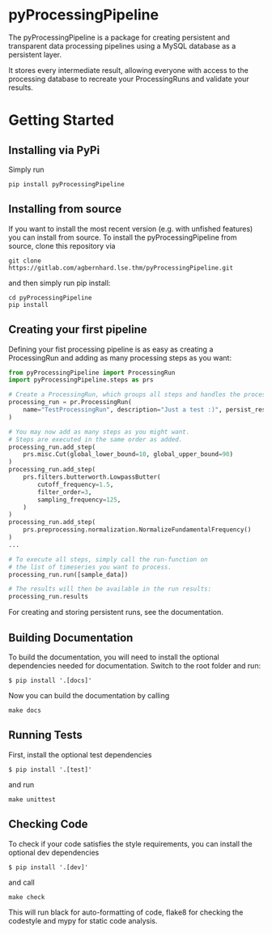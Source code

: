 # pyProcessingPipeline

The pyProcessingPipeline is a package for creating persistent and transparent
data processing pipelines using a MySQL database as a persistent layer.

It stores every intermediate result, allowing everyone with access to the
processing database to recreate your ProcessingRuns and validate your results.


# Getting Started

## Installing via PyPi

Simply run
```
pip install pyProcessingPipeline
```

## Installing from source
If you want to install the most recent version (e.g. with unfished features)
you can install from source.
To install the pyProcessingPipeline from source, clone this repository via
```
git clone https://gitlab.com/agbernhard.lse.thm/pyProcessingPipeline.git
```
and then simply run pip install:
```
cd pyProcessingPipeline
pip install
```
## Creating your first pipeline

Defining your fist processing pipeline is as easy as creating a ProcessingRun and
adding as many processing steps as you want:
```python
from pyProcessingPipeline import ProcessingRun
import pyProcessingPipeline.steps as prs

# Create a ProcessingRun, which groups all steps and handles the processing
processing_run = pr.ProcessingRun(
    name="TestProcessingRun", description="Just a test :)", persist_results=True
)

# You may now add as many steps as you might want.
# Steps are executed in the same order as added.
processing_run.add_step(
    prs.misc.Cut(global_lower_bound=10, global_upper_bound=90)
)
processing_run.add_step(
    prs.filters.butterworth.LowpassButter(
        cutoff_frequency=1.5,
        filter_order=3,
        sampling_frequency=125,
    )
)
processing_run.add_step(
    prs.preprocessing.normalization.NormalizeFundamentalFrequency()
)
...

# To execute all steps, simply call the run-function on
# the list of timeseries you want to process.
processing_run.run([sample_data])

# The results will then be available in the run results:
processing_run.results
```

For creating and storing persistent runs, see the documentation.

## Building Documentation

To build the documentation, you will need to install the optional dependencies needed for documentation.
Switch to the root folder and run:

```
$ pip install '.[docs]'
```

Now you can build the documentation by calling
```
make docs
```
## Running Tests

First, install the optional test dependencies
```
$ pip install '.[test]'
```

and run
```
make unittest
```

## Checking Code

To check if your code satisfies the style requirements, you can install the optional dev dependencies
```
$ pip install '.[dev]'
```

and call

```
make check
````

This will run black for auto-formatting of code, flake8 for checking the codestyle and mypy for static code analysis.